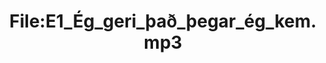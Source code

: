 ---
title: File:E1_Ég_geri_það_þegar_ég_kem.mp3
recording of: Ég geri það þegar ég kem.
reading speed: slow
speaker: E
license: CC0
---